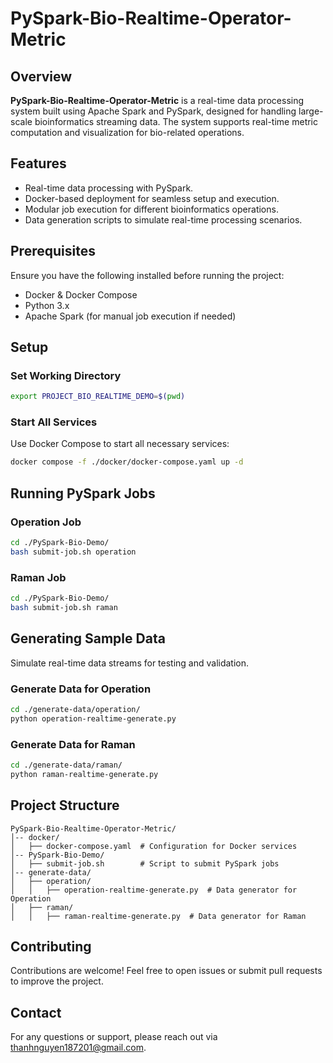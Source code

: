 # PySpark-Bio-Realtime-Operator-Metric

## Overview
**PySpark-Bio-Realtime-Operator-Metric** is a real-time data processing system built using Apache Spark and PySpark, designed for handling large-scale bioinformatics streaming data. The system supports real-time metric computation and visualization for bio-related operations.

## Features
- Real-time data processing with PySpark.
- Docker-based deployment for seamless setup and execution.
- Modular job execution for different bioinformatics operations.
- Data generation scripts to simulate real-time processing scenarios.

## Prerequisites
Ensure you have the following installed before running the project:
- Docker & Docker Compose
- Python 3.x
- Apache Spark (for manual job execution if needed)

## Setup
### Set Working Directory
```sh
export PROJECT_BIO_REALTIME_DEMO=$(pwd)
```

### Start All Services
Use Docker Compose to start all necessary services:
```sh
docker compose -f ./docker/docker-compose.yaml up -d
```

## Running PySpark Jobs
### Operation Job
```sh
cd ./PySpark-Bio-Demo/
bash submit-job.sh operation
```

### Raman Job
```sh
cd ./PySpark-Bio-Demo/
bash submit-job.sh raman
```

## Generating Sample Data
Simulate real-time data streams for testing and validation.

### Generate Data for Operation
```sh
cd ./generate-data/operation/
python operation-realtime-generate.py
```

### Generate Data for Raman
```sh
cd ./generate-data/raman/
python raman-realtime-generate.py
```

## Project Structure
```
PySpark-Bio-Realtime-Operator-Metric/
│-- docker/
│   ├── docker-compose.yaml  # Configuration for Docker services
│-- PySpark-Bio-Demo/
│   ├── submit-job.sh        # Script to submit PySpark jobs
│-- generate-data/
│   ├── operation/
│   │   ├── operation-realtime-generate.py  # Data generator for Operation
│   ├── raman/
│   │   ├── raman-realtime-generate.py  # Data generator for Raman
```

## Contributing
Contributions are welcome! Feel free to open issues or submit pull requests to improve the project.

## Contact
For any questions or support, please reach out via thanhnguyen187201@gmail.com.
